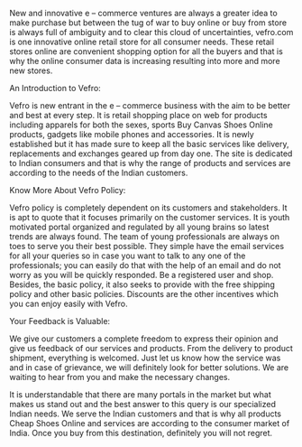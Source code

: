 New and innovative e – commerce ventures are always a greater idea to make purchase but between the tug of war to buy online or buy from store is always full of ambiguity and to clear this cloud of uncertainties, vefro.com is one innovative online retail store for all consumer needs. These retail stores online are convenient shopping option for all the buyers and that is why the online consumer data is increasing resulting into more and more new stores. 

An Introduction to Vefro:

Vefro is new entrant in the e – commerce business with the aim to be better and best at every step.  It is retail shopping place on web for products including apparels for both the sexes, sports Buy Canvas Shoes Online products, gadgets like mobile phones and accessories. It is newly established but it has made sure to keep all the basic services like delivery, replacements and exchanges geared up from day one. The site is dedicated to Indian consumers and that is why the range of products and services are according to the needs of the Indian customers. 

Know More About Vefro Policy:

Vefro policy is completely dependent on its customers and stakeholders. It is apt to quote that it focuses primarily on the customer services. It is youth motivated portal organized and regulated by all young brains so latest trends are always found. The team of young professionals are always on toes to serve you their best possible. They simple have the email services for all your queries so in case you want to talk to any one of the professionals; you can easily do that with the help of an email and do not worry as you will be quickly responded. Be a registered user and shop. Besides, the basic policy, it also seeks to provide with the free shipping policy and other basic policies. Discounts are the other incentives which you can enjoy easily with Vefro. 

Your Feedback is Valuable:

We give our customers a complete freedom to express their opinion and give us feedback of our services and products. From the delivery to product shipment, everything is welcomed. Just let us know how the service was and in case of grievance, we will definitely look for better solutions. We are waiting to hear from you and make the necessary changes. 

It is understandable that there are many portals in the market but what makes us stand out and the best answer to this query is our specialized Indian needs. We serve the Indian customers and that is why all products Cheap Shoes Online and services are according to the consumer market of India. Once you buy from this destination, definitely you will not regret. 
